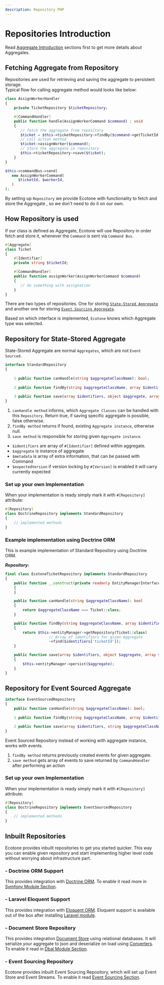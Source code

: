 ```yaml
---
description: Repository PHP
---
```


# Repositories Introduction

Read [Aggregate Introduction](state-stored-aggregate/) sections first to get more details about Aggregates.

## Fetching Aggregate from Repository

Repositories are used for retrieving and saving the aggregate to persistent storage. \
Typical flow for calling aggregate method would looks like below:

```php
class AssignWorkerHandler
{
    private TicketRepository $ticketRepository;

    #[CommandHandler]
    public function handle(AssignWorkerCommand $command) : void
    {
       // fetch the aggregate from repository
       $ticket = $this->ticketRepository->findBy($command->getTicketId());
       // call action method
       $ticket->assignWorker($command);
       // store the aggregate in repository
       $this->ticketRepository->save($ticket);    
    }
}
```

```php
$this->commandBus->send(
   new AssignWorkerCommand(
      $ticketId, $workerId,            
   )
);
```

By setting up `Repository` we provide Ecotone with functionality to fetch and store the Aggregate , so we don't need to do it on our own.

## How Repository is used

If our class is defined as Aggregate, Ecotone will use Repository in order fetch and store it, whenever the `Command` is sent via `Command Bus`.&#x20;

```php
#[Aggregate]
class Ticket
{
    #[Identifier]
    private string $ticketId;

    #[CommandHandler]
    public function assignWorker(AssignWorkerCommand $command)
    {
       // do something with assignation
    }
}
```

There are two types of repositories. One for storing [`State-Stored Aggregate`](state-stored-aggregate/#state-stored-aggregate) and another one for storing [`Event Sourcing Aggregate`](state-stored-aggregate/#event-sourcing-aggregate).

Based on which interface is implemented, `Ecotone` knows which Aggregate type was selected.

## Repository for State-Stored Aggregate

State-Stored Aggregate are normal `Aggregates`, which are not `Event Sourced`.

```php
interface StandardRepository
{
    
    1 public function canHandle(string $aggregateClassName): bool; 
    
    2 public function findBy(string $aggregateClassName, array $identifiers) : ?object;
    
    3 public function save(array $identifiers, object $aggregate, array $metadata, ?int $expectedVersion): void;
}
```

1. `canHandle method` informs, which `Aggregate Classes` can be handled with this `Repository`. Return true, if saving specific aggregate is possible, false otherwise.
2. `findBy method` returns if found, existing `Aggregate instance`, otherwise null.&#x20;
3. `save method` is responsible for storing given `Aggregate instance`.&#x20;

* `$identifiers` are array of `#[Identifier]` defined within aggregate.
* `$aggregate` is instance of aggregate
* `$metadata` is array of extra information, that can be passed with Command
* `$expectedVersion` if version locking by `#[Version]` is enabled it will carry currently expected&#x20;

### Set up your own Implementation

When your implementation is ready simply mark it with `#[Repository]` attribute:

```php
#[Repository]
class DoctrineRepository implements StandardRepository
{
    // implemented methods
}
```

### Example implementation using Doctrine ORM

This is example implementation of Standard Repository using Doctrine ORM.

_**Repository:**_

```php
final class EcotoneTicketRepository implements StandardRepository
{
    public function __construct(private readonly EntityManagerInterface $entityManager)
    {
    }

    public function canHandle(string $aggregateClassName): bool
    {
        return $aggregateClassName === Ticket::class;
    }

    public function findBy(string $aggregateClassName, array $identifiers): ?object
    {
        return $this->entityManager->getRepository(Ticket::class)
                    // Array of identifiers for given Aggregate
                    ->find($identifiers['ticketId']);
    }

    public function save(array $identifiers, object $aggregate, array $metadata, ?int $versionBeforeHandling): void
    {
        $this->entityManager->persist($aggregate);
    }
}
```

## Repository for Event Sourced Aggregate

```php
interface EventSourcedRepository
{
    public function canHandle(string $aggregateClassName): bool;
    
    1 public function findBy(string $aggregateClassName, array $identifiers) :  EventStream;

    2 public function save(array $identifiers, string $aggregateClassName, array $events, array $metadata, int $versionBeforeHandling): void;
}
```

Event Sourced Repository  instead of working with aggregate instance, works with events.&#x20;

1. `findBy method` returns previously created events for given aggregate.&#x20;
2. `save method` gets array of events to save returned by `CommandHandler` after performing an action

### Set up your own Implementation

When your implementation is ready simply mark it with `#[Repository]` attribute:

```php
#[Repository]
class DoctrineRepository implements EventSourcedRepository
{
    // implemented methods
}
```

## Inbuilt Repositories

Ecotone provides inbuilt repositories to get you started quicker. This way you can enable given repository and start implementing higher level code without worrying about infrastructure part.

### - Doctrine ORM Support

This provides integration with [Doctrine ORM](https://www.doctrine-project.org/projects/orm.html). To enable it read more in [Symfony Module Section](../../modules/symfony/doctrine-orm.md).

### - Laravel Eloquent Support

This provides integration with [Eloquent ORM](https://laravel.com/docs/5.0/eloquent/). Eloquent support is available out of the box after installing [Laravel module](../../modules/laravel/laravel-ddd-cqrs-event-sourcing.md).

### - Document Store Repository

This provides integration [Document Store](../../messaging/document-store.md) using relational databases. It will serialize your aggregate to json and deserialize on load using [Converters](../../messaging/conversion/conversion/).\
To enable it read in [Dbal Module Section](../../modules/dbal-support.md#document-store).

### - Event Sourcing Repository

Ecotone provides inbuilt Event Sourcing Repository, which will set up Event Store and Event Streams. To enable it read [Event Sourcing Section](../event-sourcing/).
